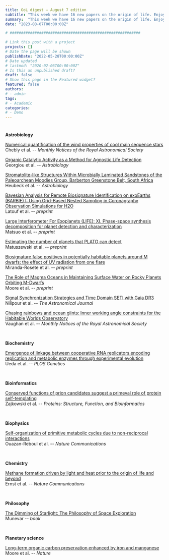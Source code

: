 ```yaml
---
title: OoL digest — August 7 edition
subtitle: "This week we have 16 new papers on the origin of life. Enjoy!"
summary:  "This week we have 16 new papers on the origin of life. Enjoy!"
date: "2023-08-07T00:00:00Z"

# ##########################################################

# Link this post with a project
projects: []
# Date the page will be shown
publishDate: "2022-05-28T00:00:00Z"
# Date updated
# lastmod: "2020-02-06T00:00:00Z"
# Is this an unpublished draft?
draft: false
# Show this page in the Featured widget?
featured: false
authors:
# - admin
tags:
# - Academic
categories:
# - Demo
---
```


# ##########################################################

**Astrobiology**

[Numerical quantification of the wind properties of cool main sequence stars](https://doi.org/10.1093/mnras/stad2100) <br> Chebly et al. -- *Monthly Notices of the Royal Astronomical Society*

[Organic Catalytic Activity as a Method for Agnostic Life Detection](https://doi.org/10.1089/ast.2023.0022) <br> Georgiou et al. -- *Astrobiology*

[Stromatolite-like Structures Within Microbially Laminated Sandstones of the Paleoarchean Moodies Group, Barberton Greenstone Belt, South Africa](https://doi.org/10.1089/ast.2023.0014) <br> Heubeck et al. -- *Astrobiology*

[Bayesian Analysis for Remote Biosignature Identification on exoEarths (BARBIE) I: Using Grid-Based Nested Sampling in Coronagraphy Observation Simulations for H2O](https://doi.org/10.48550/arXiv.2308.00648) <br> Latouf et al. -- *preprint*

[Large Interferometer For Exoplanets (LIFE): XI. Phase-space synthesis decomposition for planet detection and characterization](https://doi.org/10.48550/arXiv.2308.01478) <br> Matsuo et al. -- *preprint*

[Estimating the number of planets that PLATO can detect](https://doi.org/10.48550/arXiv.2307.12163) <br> Matuszewski et al. -- *preprint*

[Biosignature false positives in potentially habitable planets around M dwarfs: the effect of UV radiation from one flare](https://doi.org/10.48550/arXiv.2308.01880) <br> Miranda-Rosete et al. -- *preprint*

[The Role of Magma Oceans in Maintaining Surface Water on Rocky Planets Orbiting M-Dwarfs](https://doi.org/10.48550/arXiv.2308.00585) <br> Moore et al. -- *preprint*

[Signal Synchronization Strategies and Time Domain SETI with Gaia DR3](https://doi.org/10.3847/1538-3881/acde79) <br> Nilipour et al. -- *The Astronomical Journal*

[Chasing rainbows and ocean glints: Inner working angle constraints for the Habitable Worlds Observatory](https://doi.org/10.1093/mnras/stad2127) <br> Vaughan et al. -- *Monthly Notices of the Royal Astronomical Society*

<br>

**Biochemistry**

[Emergence of linkage between cooperative RNA replicators encoding replication and metabolic enzymes through experimental evolution](https://doi.org/10.1371/journal.pgen.1010471) <br> Ueda et al. -- *PLOS Genetics*

<br>

**Bioinformatics**

[Conserved functions of prion candidates suggest a primeval role of protein self-templating](https://doi.org/10.1002/prot.26558) <br> Zajkowski et al. -- *Proteins: Structure, Function, and Bioinformatics*

<br>

**Biophysics**

[Self-organization of primitive metabolic cycles due to non-reciprocal interactions](https://doi.org/10.1038/s41467-023-40241-w) <br> Ouazan-Reboul et al. -- *Nature Communications*

<br>

**Chemistry**

[Methane formation driven by light and heat prior to the origin of life and beyond](https://doi.org/10.1038/s41467-023-39917-0) <br> Ernst et al. -- *Nature Communications*

<br>

**Philosophy**

[The Dimming of Starlight: The Philosophy of Space Exploration](https://global.oup.com/academic/product/the-dimming-of-starlight-9780197689912?cc=us&lang=en&) <br> Munevar -- *book*

<br>

**Planetary science**

[Long-term organic carbon preservation enhanced by iron and manganese](https://doi.org/10.1038/s41586-023-06325-9) <br> Moore et al. -- *Nature*

